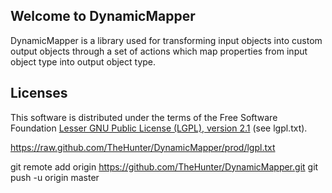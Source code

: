 <h2 id="welcometopersistentlayer">Welcome to DynamicMapper</h2>

<p>DynamicMapper is a library used for transforming  input objects into custom output objects through  a set of actions which map properties from input  object type into output object type.</p>


<h2 id="licenses">Licenses</h2>

<p>This software is distributed under the terms of the Free Software Foundation <a href="http://www.gnu.org/licenses/lgpl-2.1-standalone.html">Lesser GNU Public License (LGPL), version 2.1</a> (see lgpl.txt).</p>

https://raw.github.com/TheHunter/DynamicMapper/prod/lgpl.txt



git remote add origin https://github.com/TheHunter/DynamicMapper.git
git push -u origin master